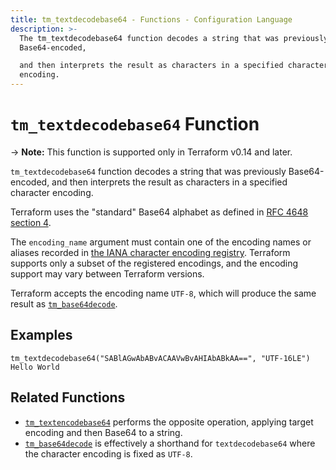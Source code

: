 ```yaml
---
title: tm_textdecodebase64 - Functions - Configuration Language
description: >-
  The tm_textdecodebase64 function decodes a string that was previously
  Base64-encoded,

  and then interprets the result as characters in a specified character
  encoding.
---
```


# `tm_textdecodebase64` Function

-> **Note:** This function is supported only in Terraform v0.14 and later.

`tm_textdecodebase64` function decodes a string that was previously Base64-encoded,
and then interprets the result as characters in a specified character encoding.

Terraform uses the "standard" Base64 alphabet as defined in
[RFC 4648 section 4](https://tools.ietf.org/html/rfc4648#section-4).

The `encoding_name` argument must contain one of the encoding names or aliases
recorded in
[the IANA character encoding registry](https://www.iana.org/assignments/character-sets/character-sets.xhtml).
Terraform supports only a subset of the registered encodings, and the encoding
support may vary between Terraform versions.

Terraform accepts the encoding name `UTF-8`, which will produce the same result
as [`tm_base64decode`](./tm_base64decode.md).

## Examples

```
tm_textdecodebase64("SABlAGwAbABvACAAVwBvAHIAbABkAA==", "UTF-16LE")
Hello World
```

## Related Functions

* [`tm_textencodebase64`](./tm_textencodebase64.md) performs the opposite operation,
  applying target encoding and then Base64 to a string.
* [`tm_base64decode`](./tm_base64decode.md) is effectively a shorthand for
  `textdecodebase64` where the character encoding is fixed as `UTF-8`.
